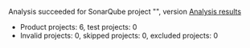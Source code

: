 Analysis succeeded for SonarQube project "", version  [Analysis results](http://localhost:9000/dashboard/index/7a35acc4515a4fd1bdf37490948cb665a7b8c98c)
- Product projects: 6, test projects: 0
- Invalid projects: 0, skipped projects: 0, excluded projects: 0
